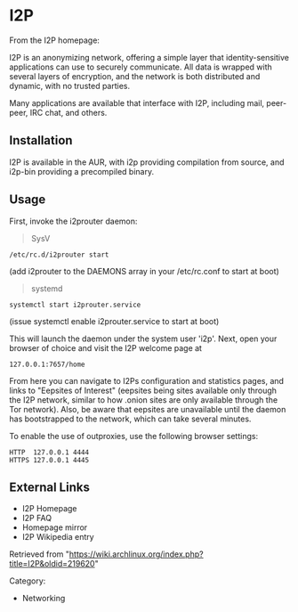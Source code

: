I2P
===

From the I2P homepage:

I2P is an anonymizing network, offering a simple layer that
identity-sensitive applications can use to securely communicate. All
data is wrapped with several layers of encryption, and the network is
both distributed and dynamic, with no trusted parties.

Many applications are available that interface with I2P, including mail,
peer-peer, IRC chat, and others.

Installation
------------

I2P is available in the AUR, with i2p providing compilation from source,
and i2p-bin providing a precompiled binary.

Usage
-----

First, invoke the i2prouter daemon:

> SysV

    /etc/rc.d/i2prouter start

(add i2prouter to the DAEMONS array in your /etc/rc.conf to start at
boot)

> systemd

    systemctl start i2prouter.service

(issue systemctl enable i2prouter.service to start at boot)

This will launch the daemon under the system user 'i2p'. Next, open your
browser of choice and visit the I2P welcome page at

    127.0.0.1:7657/home

From here you can navigate to I2Ps configuration and statistics pages,
and links to "Eepsites of Interest" (eepsites being sites available only
through the I2P network, similar to how .onion sites are only available
through the Tor network). Also, be aware that eepsites are unavailable
until the daemon has bootstrapped to the network, which can take several
minutes.

To enable the use of outproxies, use the following browser settings:

    HTTP  127.0.0.1 4444
    HTTPS 127.0.0.1 4445

External Links
--------------

-   I2P Homepage
-   I2P FAQ
-   Homepage mirror
-   I2P Wikipedia entry

Retrieved from
"https://wiki.archlinux.org/index.php?title=I2P&oldid=219620"

Category:

-   Networking
